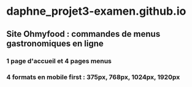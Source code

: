 # daphne_projet3-examen.github.io
## Site Ohmyfood : commandes de menus gastronomiques en ligne
### 1 page d'accueil et 4 pages menus
### 4 formats en mobile first : 375px, 768px, 1024px, 1920px
